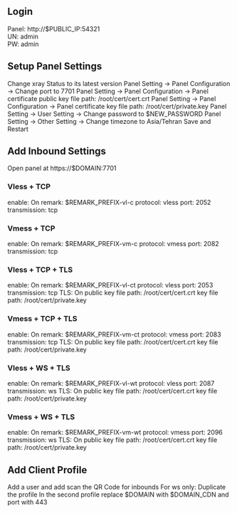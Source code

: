 ## Login
Panel: http://$PUBLIC_IP:54321  
UN: admin  
PW: admin  
## Setup Panel Settings
Change xray Status to its latest version
Panel Setting -> Panel Configuration -> Change port to 7701
Panel Setting -> Panel Configuration -> Panel certificate public key file path: /root/cert/cert.crt
Panel Setting -> Panel Configuration -> Panel certificate key file path: /root/cert/private.key
Panel Setting -> User Setting -> Change password to $NEW_PASSWORD
Panel Setting -> Other Setting -> Change timezone to Asia/Tehran
Save and Restart
## Add Inbound Settings
Open panel at https://$DOMAIN:7701
### Vless + TCP
enable: On
remark: $REMARK_PREFIX-vl-c
protocol: vless
port: 2052
transmission: tcp
### Vmess + TCP
enable: On
remark: $REMARK_PREFIX-vm-c
protocol: vmess
port: 2082
transmission: tcp
### Vless + TCP + TLS
enable: On
remark: $REMARK_PREFIX-vl-ct
protocol: vless
port: 2053
transmission: tcp
TLS: On
public key file path: /root/cert/cert.crt
key file path: /root/cert/private.key
### Vmess + TCP + TLS
enable: On
remark: $REMARK_PREFIX-vm-ct
protocol: vmess
port: 2083
transmission: tcp
TLS: On
public key file path: /root/cert/cert.crt
key file path: /root/cert/private.key
### Vless + WS + TLS
enable: On
remark: $REMARK_PREFIX-vl-wt
protocol: vless
port: 2087
transmission: ws
TLS: On
public key file path: /root/cert/cert.crt
key file path: /root/cert/private.key
### Vmess + WS + TLS
enable: On
remark: $REMARK_PREFIX-vm-wt
protocol: vmess
port: 2096
transmission: ws
TLS: On
public key file path: /root/cert/cert.crt
key file path: /root/cert/private.key
## Add Client Profile
Add a user and add scan the QR Code for inbounds
For ws only:
Duplicate the profile
In the second profile replace $DOMAIN with $DOMAIN_CDN and port with 443
